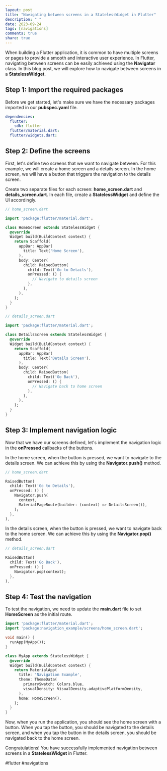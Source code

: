 ```yaml
---
layout: post
title: "Navigating between screens in a StatelessWidget in Flutter"
description: " "
date: 2023-09-24
tags: [navigations]
comments: true
share: true
---
```


When building a Flutter application, it is common to have multiple screens or pages to provide a smooth and interactive user experience. In Flutter, navigating between screens can be easily achieved using the **Navigator** class. In this blog post, we will explore how to navigate between screens in a **StatelessWidget**.

## Step 1: Import the required packages

Before we get started, let's make sure we have the necessary packages imported in our **pubspec.yaml** file.

```yaml
dependencies:
  flutter:
    sdk: flutter
  flutter/material.dart:
  flutter/widgets.dart:
```

## Step 2: Define the screens

First, let's define two screens that we want to navigate between. For this example, we will create a home screen and a details screen. In the home screen, we will have a button that triggers the navigation to the details screen.

Create two separate files for each screen: **home_screen.dart** and **details_screen.dart**. In each file, create a **StatelessWidget** and define the UI accordingly.

```dart
// home_screen.dart

import 'package:flutter/material.dart';

class HomeScreen extends StatelessWidget {
  @override
  Widget build(BuildContext context) {
    return Scaffold(
      appBar: AppBar(
        title: Text('Home Screen'),
      ),
      body: Center(
        child: RaisedButton(
          child: Text('Go to Details'),
          onPressed: () {
            // Navigate to details screen
          },
        ),
      ),
    );
  }
}
```

```dart
// details_screen.dart

import 'package:flutter/material.dart';

class DetailsScreen extends StatelessWidget {
  @override
  Widget build(BuildContext context) {
    return Scaffold(
      appBar: AppBar(
        title: Text('Details Screen'),
      ),
      body: Center(
        child: RaisedButton(
          child: Text('Go Back'),
          onPressed: () {
            // Navigate back to home screen
          },
        ),
      ),
    );
  }
}
```

## Step 3: Implement navigation logic

Now that we have our screens defined, let's implement the navigation logic in the **onPressed** callbacks of the buttons.

In the home screen, when the button is pressed, we want to navigate to the details screen. We can achieve this by using the **Navigator.push()** method.

```dart
// home_screen.dart

RaisedButton(
  child: Text('Go to Details'),
  onPressed: () {
    Navigator.push(
      context,
      MaterialPageRoute(builder: (context) => DetailsScreen()),
    );
  },
),
```

In the details screen, when the button is pressed, we want to navigate back to the home screen. We can achieve this by using the **Navigator.pop()** method.

```dart
// details_screen.dart

RaisedButton(
  child: Text('Go Back'),
  onPressed: () {
    Navigator.pop(context);
  },
),
```

## Step 4: Test the navigation

To test the navigation, we need to update the **main.dart** file to set **HomeScreen** as the initial route.

```dart
import 'package:flutter/material.dart';
import 'package:navigation_example/screens/home_screen.dart';

void main() {
  runApp(MyApp());
}

class MyApp extends StatelessWidget {
  @override
  Widget build(BuildContext context) {
    return MaterialApp(
      title: 'Navigation Example',
      theme: ThemeData(
        primarySwatch: Colors.blue,
        visualDensity: VisualDensity.adaptivePlatformDensity,
      ),
      home: HomeScreen(),
    );
  }
}
```

Now, when you run the application, you should see the home screen with a button. When you tap the button, you should be navigated to the details screen, and when you tap the button in the details screen, you should be navigated back to the home screen.

Congratulations! You have successfully implemented navigation between screens in a **StatelessWidget** in Flutter.

#flutter #navigations